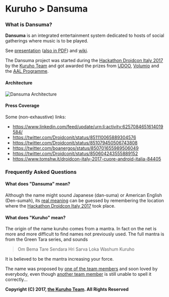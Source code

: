 # Kuruho > Dansuma

### What is Dansuma?

**Dansuma** is an integrated entertainment system dedicated to hosts of social gatherings where music is to be played.

See [presentation](http://prezi.com/mhuhgcrj75a3/?utm_campaign=share&utm_medium=copy) ([also in PDF](dansuma_presentation.pdf)) and [wiki](https://github.com/kuruho/dansuma/wiki).

The Dansuma project was started during the [Hackathon Droidcon Italy 2017](http://it.droidcon.com/2017/hackathon-droidcon-italy/) by the [Kuruho Team](https://github.com/kuruho) and got awarded the prizes from [UDOO](http://www.udoo.org/), [Volumio](https://volumio.org/) and the [AAL Programme](http://www.aal-europe.eu/).

#### Architecture

![Dansuma Architecture](https://cdn.rawgit.com/kuruho/dansuma/2b6d79a4/Hackaton_HLA.svg)

#### Press Coverage

Some (non-exhaustive) links:

* https://www.linkedin.com/feed/update/urn:li:activity:6257084651614019584/
* https://twitter.com/Droidconit/status/851110065889304576
* https://twitter.com/Droidconit/status/851079450506743808
* https://twitter.com/boanergos/status/850701655989506049
* https://twitter.com/Droidconit/status/850604243555889152
* https://www.tomshw.it/droidcon-italy-2017-cuore-android-italia-84405

### Frequently Asked Questions

#### What does "Dansuma" mean?

Although the name might sound Japanese (dan-suma) or American English (Den-sumah), its [real meaning](http://www.piemunteis.it/dep/printWordDetail.dep?wordId=6_6113) can be guessed by remembering the location where the [Hackathon Droidcon Italy 2017](http://it.droidcon.com/2017/hackathon-droidcon-italy/) took place.

#### What does "Kuruho" mean?

The origin of the name kuruho comes from a mantra.
In fact on the net is more and more difficult to
find names not previously used.
The full mantra is from the Green Tara series,
and sounds

> Om Bema Tare Sendara Hri Sarva Loka Washum Kuruho

It is believed to be the mantra increasing your force.

The name was proposed by [one of the team members](https://github.com/muwattalli/) and soon loved by everybody, even though [another team member](https://github.com/gmacario) is still unable to spell it correctly...

**Copyright (C) 2017, [the Kuruho Team](https://github.com/kuruho/). All Rights Reserved**
